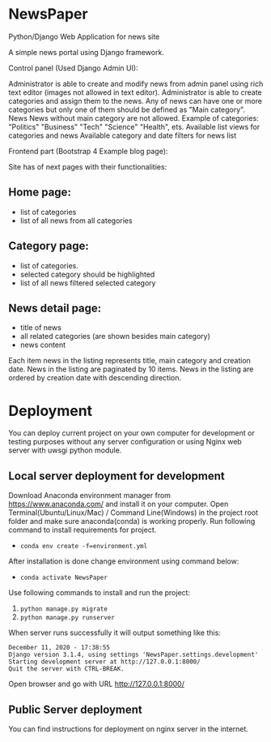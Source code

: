 # NewsPaper
Python/Django Web Application for news site

A simple news portal using Django framework.

Control panel (Used Django Admin UI):

Administrator is able to create and modify news from admin panel using rich text editor (images not allowed in text editor).
Administrator is able to create categories and assign them to the news.
Any of news can have one or more categories but only one of them should be defined as "Main category". News
News without main category are not allowed. 
    Example of categories: "Politics" "Business" "Tech" "Science" "Health", ets.
Available list views for categories and news
Available category and date filters for news list

Frontend part (Bootstrap 4 Example blog page):

Site has of next pages with their functionalities:

## Home page:
 - list of categories
 - list of all news from all categories

## Category page:
 - list of categories.
 - selected category should be highlighted
 - list of all news filtered selected category


## News detail page:
 - title of news
 - all related categories (are shown besides main category)
 - news content

Each item news in the listing represents title, main category and creation date.
News in the listing are paginated by 10 items.
News in the listing are ordered by creation date with descending direction.

# Deployment
You can deploy current project on your own computer for development or testing purposes without any server configuration
 or using Nginx web server with uwsgi python module.

## Local server deployment for development
Download Anaconda environment manager from https://www.anaconda.com/ and install it on your computer.
Open Terminal(Ubuntu/Linux/Mac) / Command Line(Windows) in the project root folder and make sure anaconda(conda) is working properly.
Run following command to install requirements for project.
- ``conda env create -f=environment.yml``

After installation is done change environment using command below:
- ``conda activate NewsPaper``

Use following commands to install and run the project:
1. ``python manage.py migrate``
2. ``python manage.py runserver``

When server runs successfully it will output something like this:
```System check identified no issues (0 silenced).
December 11, 2020 - 17:38:55
Django version 3.1.4, using settings 'NewsPaper.settings.development'
Starting development server at http://127.0.0.1:8000/
Quit the server with CTRL-BREAK.
```
Open browser and go with URL http://127.0.0.1:8000/

## Public Server deployment
You can find instructions for deployment on nginx server in the internet.

